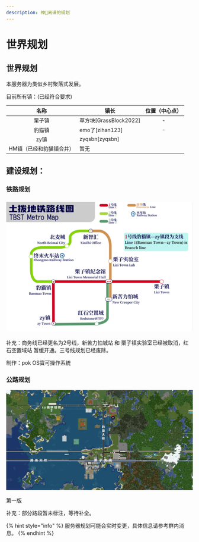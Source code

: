 ```yaml
---
description: 神🐎离谱的规划
---
```


# 世界规划

## 世界规划

本服务器为类似乡村聚落式发展。

目前所有镇：(已经符合要求)

<table><thead><tr><th align="center">名称</th><th>镇长</th><th data-hidden align="center">位置（中心点）</th></tr></thead><tbody><tr><td align="center">栗子镇</td><td>草方块[GrassBlock2022]</td><td align="center">-</td></tr><tr><td align="center">豹猫镇</td><td>emo了[zihan123]</td><td align="center">-</td></tr><tr><td align="center">zy镇</td><td>zyqsbn[zyqsbn]</td><td align="center"></td></tr><tr><td align="center">HM镇（已经和豹猫镇合并）</td><td>暂无</td><td align="center"></td></tr></tbody></table>

## **建设规划：**

### **铁路规划**

### ![](../../.gitbook/assets/TBST铁路规划图.png)

补充：商务线已经更名为2号线，新苦力怕城站 和 栗子镇实验室已经被取消，红石空置域站 暂缓开通。三号线规划已经废除。

制作：pok OS寶可操作系統

### 公路规划

![](<../../.gitbook/assets/image (3).png>)

第一版

补充：部分路段暂未标注，等待补全。



{% hint style="info" %}
服务器规划可能会实时变更，具体信息请参考群内消息。
{% endhint %}
